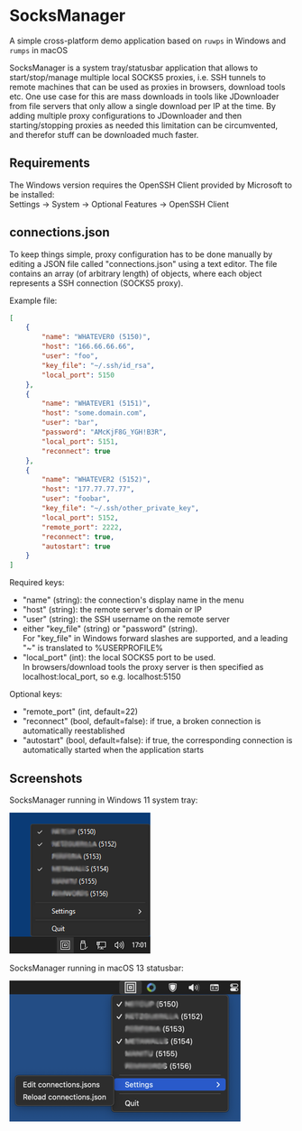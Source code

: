 # SocksManager

A simple cross-platform demo application based on ``ruwps`` in Windows and ``rumps`` in macOS

SocksManager is a system tray/statusbar application that allows to start/stop/manage multiple local SOCKS5 proxies, i.e. SSH tunnels to remote machines that can be used as proxies in browsers, download tools etc. One use case for this are mass downloads in tools like JDownloader from file servers that only allow a single download per IP at the time. By adding multiple proxy configurations to JDownloader and then starting/stopping proxies as needed this limitation can be circumvented, and therefor stuff can be downloaded much faster.

## Requirements

The Windows version requires the OpenSSH Client provided by Microsoft to be installed:  
Settings -> System -> Optional Features -> OpenSSH Client

## connections.json

To keep things simple, proxy configuration has to be done manually by editing a JSON file called "connections.json" using a text editor. The file contains an array (of arbitrary length) of objects, where each object represents a SSH connection (SOCKS5 proxy).

Example file:
```json
[
    {
        "name": "WHATEVER0 (5150)",
        "host": "166.66.66.66",
        "user": "foo",
        "key_file": "~/.ssh/id_rsa",
        "local_port": 5150
    },
    {
        "name": "WHATEVER1 (5151)",
        "host": "some.domain.com",
        "user": "bar",
        "password": "AMcKjF8G_YGH!B3R",
        "local_port": 5151,
        "reconnect": true
    },
    {
        "name": "WHATEVER2 (5152)",
        "host": "177.77.77.77",
        "user": "foobar",
        "key_file": "~/.ssh/other_private_key",
        "local_port": 5152,
        "remote_port": 2222,
        "reconnect": true,
        "autostart": true
    }
]
```

Required keys:
* "name" (string): the connection's display name in the menu
* "host" (string): the remote server's domain or IP
* "user" (string): the SSH username on the remote server
* either "key_file" (string) or "password" (string).  
For "key_file" in Windows forward slashes are supported, and a leading "~" is translated to %USERPROFILE%
* "local_port" (int): the local SOCKS5 port to be used.  
In browsers/download tools the proxy server is then specified as localhost:local_port, so e.g. localhost:5150

Optional keys:
* "remote_port" (int, default=22)
* "reconnect" (bool, default=false): if true, a broken connection is automatically reestablished
* "autostart" (bool, default=false): if true, the corresponding connection is automatically started when the application starts

## Screenshots

SocksManager running in Windows 11 system tray: 

![SocksManager running in Windows 11](screenshots/socks_manager_win11.png)

SocksManager running in macOS 13 statusbar:   

![SocksManager running in macOS 13](screenshots/socks_manager_macos13.png)
